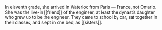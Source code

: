 In eleventh grade, she arrived in Waterloo from Paris — France, not Ontario. She was the live-in [[friend]] of the engineer, at least the dynast’s daughter who grew up to be the engineer. They came to school by car, sat together in their classes, and slept in one bed, as [[sisters]].

